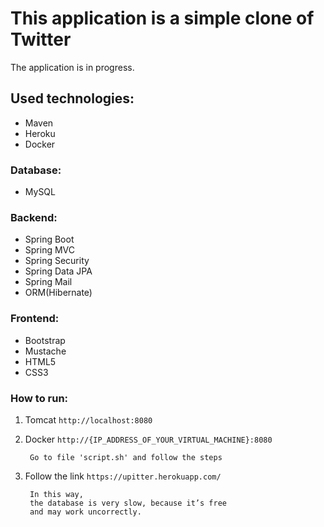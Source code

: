 # This application is a simple clone of Twitter


The application is in progress.

## Used technologies:

* Maven
* Heroku
* Docker 

### Database:

* MySQL

### Backend:

* Spring Boot 
* Spring MVC
* Spring Security
* Spring Data JPA
* Spring Mail
* ORM(Hibernate)

### Frontend:

* Bootstrap
* Mustache
* HTML5
* CSS3

### How to run:

1. Tomcat `http://localhost:8080`

2. Docker `http://{IP_ADDRESS_OF_YOUR_VIRTUAL_MACHINE}:8080`

        Go to file 'script.sh' and follow the steps

3. Follow the link 
         `https://upitter.herokuapp.com/`
                 
        In this way, 
        the database is very slow, because it’s free
        and may work uncorrectly.
